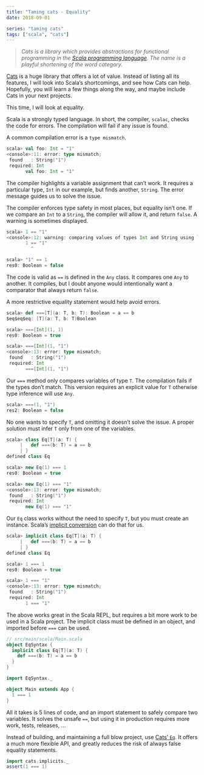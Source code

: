 ```yaml
---
title: "Taming cats - Equality"
date: 2018-09-01

series: "taming cats"
tags: ["scala", "cats"]
---
```


> *Cats is a library which provides abstractions for functional programming in the [Scala programming language](https://scala-lang.org/). The name is a playful shortening of the word category.*

[Cats](https://typelevel.org/cats/) is a huge library that offers a lot of value. Instead of listing all its features, I will look into Scala’s shortcomings, and see how Cats can help. Hopefully, you will learn a few things along the way, and maybe include Cats in your next projects.

This time, I will look at equality.

Scala is a strongly typed language. In short, the compiler, `scalac`, checks the code for errors. The compilation will fail if any issue is found.

A common compilation error is a `type mismatch`.

```scala
scala> val foo: Int = "1"
<console>:11: error: type mismatch;
 found   : String("1")
 required: Int
       val foo: Int = "1"
```

The compiler highlights a variable assignment that can’t work. It requires a particular type, `Int` in our example, but finds another, `String`. The error message guides us to solve the issue.

The compiler enforces type safety in most places, but equality isn’t one. If we compare an `Int` to a `String`, the compiler will allow it, and return `false`. A warning is sometimes displayed.

```scala
scala> 1 == "1"
<console>:12: warning: comparing values of types Int and String using `==' will always yield false
       1 == "1"
         ^

scala> "1" == 1
res0: Boolean = false
```

The code is valid as `==` is defined in the `Any` class. It compares one `Any` to another. It compiles, but I doubt anyone would intentionally want a comparator that always return `false`.

A more restrictive equality statement would help avoid errors.

```scala
scala> def ===[T](a: T, b: T): Boolean = a == b
$eq$eq$eq: [T](a: T, b: T)Boolean

scala> ===[Int](1, 1)
res0: Boolean = true

scala> ===[Int](1, "1")
<console>:13: error: type mismatch;
 found   : String("1")
 required: Int
       ===[Int](1, "1")
```

Our `===` method only compares variables of type `T`. The compilation fails if the types don’t match. This version requires an explicit value for `T` otherwise type inference will use `Any`.

```scala
scala> ===(1, "1")
res2: Boolean = false
```

No one wants to specify `T`, and omitting it doesn’t solve the issue. A proper solution must infer `T` only from one of the variables.

```scala
scala> class Eq[T](a: T) {
     |   def ===(b: T) = a == b
     | }
defined class Eq

scala> new Eq(1) === 1
res0: Boolean = true

scala> new Eq(1) === "1"
<console>:13: error: type mismatch;
 found   : String("1")
 required: Int
       new Eq(1) === "1"
```

Our `Eq` class works without the need to specify `T`, but you must create an instance. Scala’s [implicit conversion](https://docs.scala-lang.org/tour/implicit-conversions.html) can do that for us.

```scala
scala> implicit class Eq[T](a: T) {
     |   def ===(b: T) = a == b
     | }
defined class Eq

scala> 1 === 1
res0: Boolean = true

scala> 1 === "1"
<console>:13: error: type mismatch;
 found   : String("1")
 required: Int
       1 === "1"
```

The above works great in the Scala REPL, but requires a bit more work to be used in a Scala project. The implicit class must be defined in an object, and imported before `===` can be used.

```scala
// src/main/scala/Main.scala
object EqSyntax {
  implicit class Eq[T](a: T) {
    def ===(b: T) = a == b
  }
}

import EqSyntax._

object Main extends App {
  1 === 1
}
```

All it takes is 5 lines of code, and an import statement to safely compare two variables. It solves the unsafe `==`, but using it in production requires more work, tests, releases, ...

Instead of building, and maintaining a full blow project, use [Cats’ `Eq`](https://typelevel.org/cats/typeclasses/eq.html). It offers a much more flexible API, and greatly reduces the risk of always false equality statements.

```scala
import cats.implicits._
assert(1 === 1)
```
